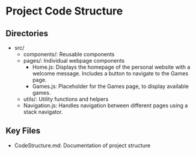 # Project Code Structure

## Directories
- src/
  - components/: Reusable components
  - pages/: Individual webpage components
    - Home.js: Displays the homepage of the personal website with a welcome message. Includes a button to navigate to the Games page.
    - Games.js: Placeholder for the Games page, to display available games.
  - utils/: Utility functions and helpers
  - Navigation.js: Handles navigation between different pages using a stack navigator.

## Key Files
- CodeStructure.md: Documentation of project structure
